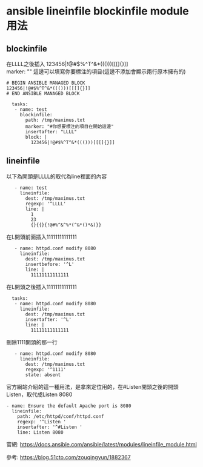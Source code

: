# ansible lineinfile blockinfile module用法

## blockinfile
在LLLL之後插入
123456|!@#$%^T^&*((()))[[[]{}]]<br />
marker: "" 這邊可以填寫你要標注的項目(這邊不添加會顯示兩行原本擁有的)
```
# BEGIN ANSIBLE MANAGED BLOCK
123456|!@#$%^T^&*((()))[[[]{}]]
# END ANSIBLE MANAGED BLOCK
```
```
  tasks:
   - name: test
     blockinfile:
       path: /tmp/maximus.txt
       marker: "#你想要標注的項目在開始這邊"
       insertafter: "LLLL"
       block: |
         123456|!@#$%^T^&*((()))[[[]{}]]
```

## lineinfile

以下為開頭是LLLL的取代為line裡面的內容

```
   - name: test
     lineinfile:
       dest: /tmp/maximus.txt
       regexp: '^LLLL' 
       line: |
         1 
         23
         {}{{}{!@#%^&^%*(^&*()*&)}}
```

在L開頭前面插入11111111111111

```
   - name: httpd.conf modify 8080
     lineinfile:
       dest: /tmp/maximus.txt
       insertbefore: '^L'
       line: |
         11111111111111
```

在L開頭之後插入11111111111111

```
  tasks:
   - name: httpd.conf modify 8080
     lineinfile:
       dest: /tmp/maximus.txt
       insertafter: '^L'
       line: |
         11111111111111
```
刪除1111開頭的那一行

```
   - name: httpd.conf modify 8080
     lineinfile:
       dest: /tmp/maximus.txt
       regexp: '^1111'
       state: absent
```

官方網站介紹的這一種用法，是拿來定位用的，在#Listen開頭之後的開頭Listen，取代成Listen 8080

```
- name: Ensure the default Apache port is 8080
  lineinfile:
    path: /etc/httpd/conf/httpd.conf
    regexp: '^Listen '
    insertafter: '^#Listen '
    line: Listen 8080
```

官網:
https://docs.ansible.com/ansible/latest/modules/lineinfile_module.html


參考:
https://blog.51cto.com/zouqingyun/1882367
